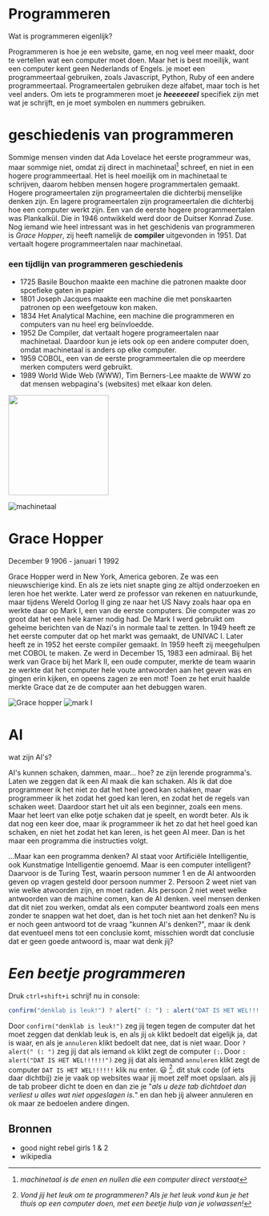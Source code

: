 
# Programmeren

Wat is programmeren eigenlijk?

Programmeren is hoe je een website, game, en nog veel meer maakt, door te vertellen wat een computer moet doen. Maar het is best moeilijk, want een computer 
kent geen Nederlands of Engels. je moet een programmeertaal gebruiken, zoals Javascript, Python, Ruby of een andere programmeertaal. 
Programeertalen gebruiken deze alfabet, maar toch is het veel anders.
Om iets te programmeren moet je ***heeeeeeel***    specifiek zijn met wat je schrijft, en je moet symbolen en nummers gebruiken. 

# geschiedenis van programmeren

Sommige mensen vinden dat Ada Lovelace het eerste programmeur was, maar sommige niet, omdat zij direct in machinetaal[^3] schreef, en niet in een hogere 
programmeertaal. Het is heel moeilijk om in machinetaal te schrijven, daarom hebben mensen hogere programmertalen gemaakt. Hogere programeertalen zijn programeertalen die dichterbij menselijke denken zijn. En lagere programeertalen zijn programeertalen die dichterbij hoe een computer werkt zijn.
Een van de eerste hogere programmeertalen was Plankalkül. Die in 1946 ontwikkeld werd door de Duitser Konrad Zuse. Nog iemand wie heel intressant was in het 
geschidenis van programmeren is _Grace Hopper_, zij heeft namelijk de **compiler** uitgevonden in 1951. Dat vertaalt hogere programmeertalen naar machinetaal.

### een tijdlijn van programmeren geschiedenis

- 1725 Basile Bouchon maakte een machine die patronen maakte door spcefieke gaten in papier
- 1801 Joseph Jacques maakte een machine die met ponskaarten patronen op een weefgetouw kon maken.
- 1834 Het Analytical Machine, een machine die programmeren en computers van nu heel erg beϊnvloedde.
- 1952 De Compiler, dat vertaalt hogere programeertalen naar machinetaal. Daardoor kun je iets ook op een andere computer doen, omdat machinetaal is anders op elke computer.
- 1959 COBOL, een van de eerste programmeertalen die op meerdere merken computers werd gebruikt.
- 1989 World Wide Web (WWW), Tim Berners-Lee maakte de WWW zo dat mensen webpagina's (websites) met elkaar kon delen.
 





<img src="https://emprendedor.com/wp-content/uploads/2022/12/ada-lovelace.jpg" width="200" />
 

![ machinetaal ](https://live.staticflickr.com/572/20607150556_c01d092437_b.jpg)





# Grace Hopper
December 9 1906 - januari 1 1992

Grace Hopper werd in New York, America geboren. Ze was een nieuwschierige kind. En als ze iets niet snapte ging ze altijd onderzoeken en leren hoe het werkte. Later werd ze 
professor van rekenen en natuurkunde, maar tijdens Wereld Oorlog II ging ze naar het US Navy zoals haar opa en werkte daar op Mark I, een van de eerste computers. Die computer was zo groot dat het een hele kamer nodig 
had. De Mark I werd gebruikt om 
geheime berichten van de Nazi's in normale taal te zetten. 
In 1949 heeft ze het eerste computer dat op het markt was gemaakt, de UNIVAC I. Later heeft ze in 1952 het eerste compiler gemaakt. In 1959 heeft zij meegehulpen met COBOL te 
maken. Ze werd in December 15, 1983 een admiraal. Bij 
het werk van Grace bij het Mark II, een oude computer, merkte de team waarin ze werkte dat het computer hele voute antwoorden aan het geven was en gingen erin kijken, en opeens zagen ze een mot! Toen ze het eruit haalde merkte Grace dat ze de computer aan het debuggen waren.


![ Grace hopper ](https://cdn.britannica.com/94/149294-050-1BDE70C7/Grace-Hopper-1984.jpg)
![ mark I](https://www.thoughtco.com/thmb/_do7pyKos10WYy7bfigMzGEula4=/1500x1201/filters:fill(auto,1)/GettyImages-107636032-5c76d38846e0fb0001a5ef90.jpg)

# AI 
wat zijn AI's?

AI's kunnen schaken, dammen, maar... hoe? ze zijn lerende programma's. Laten we zeggen dat ik een AI maak die kan schaken. Als ik dat doe programmeer 
ik het niet zo dat het heel goed kan schaken, maar programmeer ik het zodat het goed kan leren, en zodat het de regels van schaken weet. Daardoor start het uit als een beginner, 
zoals een mens. Maar het leert van elke potje schaken dat je speelt, en wordt beter. Als ik dat nog een keer doe, maar ik programmeer ik het zo dat het heel goed kan schaken, en 
niet het zodat het kan leren, is het geen AI meer. Dan is het maar een programma die instructies volgt. 

   ...Maar kan een programma denken? AI staat voor Artificiële Intelligentie, ook Kunstmatige Intelligentie genoemd. Maar is een computer intelligent? Daarvoor is de Turing Test, 
waarin persoon nummer 1 en de AI antwoorden geven op vragen gesteld door persoon nummer 2. Persoon 2 weet niet van wie welke atwoorden zijn, en moet raden. Als persoon 2 niet weet 
welke antwoorden van de machine comen, kan de AI denken. veel mensen denken dat dit niet zou werken, omdat als een computer beantword zoals een mens zonder te snappen wat het doet, 
dan is het toch niet aan het denken? Nu is er noch geen antwoord tot de vraag "kunnen AI's denken?", maar ik denk dat eventueel mens tot een conclusie komt, misschien wordt dat 
conclusie dat er geen goede antwoord is, maar wat denk jij?



# ***Een beetje programmeren***                      
Druk `ctrl+shift+i` schrijf  nu in console:
```js
confirm("denklab is leuk!") ? alert(" (: ") : alert("DAT IS HET WEL!!!!!!")
```
Door `confirm("denklab is leuk!")` zeg jij tegen tegen de computer dat het moet zeggen dat denklab leuk is, en als jij `ok` klikt bedoelt dat eigelijk
ja, dat is waar, en als je `annuleren` klikt bedoelt dat nee, dat is niet waar. Door `? alert(" (: ")` zeg jij dat als iemand `ok` klikt zegt de computer 
`(:`.
 Door `: alert("DAT IS HET WEL!!!!!!")` zeg jij dat als iemand `annuleren` klikt zegt de computer 
`DAT IS HET WEL!!!!!!`
klik nu enter. 😃 [^10]. dit stuk code (of iets daar dichtbij) zie je vaak op websites waar jij moet zelf moet opslaan. als jij de tab probeer dicht te doen en 
dan zie je "_als u deze tab dichtdoet dan verliest u alles wat niet opgeslagen is._" en dan heb jij alweer annuleren en ok maar ze bedoelen andere dingen.





## Bronnen

- good night rebel girls 1 & 2
- wikipedia





[^3]: _machinetaal is de enen en nullen die een computer direct verstaat_
[^10]: _Vond jij het leuk om te programmeren? Als je het leuk vond kun je het thuis op een computer doen, met een beetje hulp van je volwassen!_
